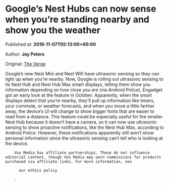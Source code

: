 
# Google’s Nest Hubs can now sense when you’re standing nearby and show you the weather

Published at: **2019-11-07T05:13:00+00:00**

Author: **Jay Peters**

Original: [The Verge](https://www.theverge.com/2019/11/6/20951602/google-nest-hub-max-ultrasonic-sensing-timer-commute-weather)

Google’s new Nest Mini and Nest Wifi have ultrasonic sensing so they can light up when you’re nearby. Now, Google is rolling out ultrasonic sensing to its Nest Hub and Nest Hub Max smart displays, letting them show you information depending on how close you are (via Android Police).
Engadget got an early look at the feature in October. Apparently, when the smart displays detect that you’re nearby, they’ll pull up information like timers, your commute, or weather forecasts, and when you move a little farther away, the device’s UI will change to show bigger fonts that are easier to read from a distance.
This feature could be especially useful for the smaller Nest Hub because it doesn’t have a camera, so it can now use ultrasonic sensing to show proactive notifications, like the Nest Hub Max, according to Android Police. However, these notifications apparently still won’t show personal information since the ultrasonic sensing can’t tell who is looking at the device.

        Vox Media has affiliate partnerships. These do not influence editorial content, though Vox Media may earn commissions for products purchased via affiliate links. For more information, see 
        
          our ethics policy
        
        .
      
